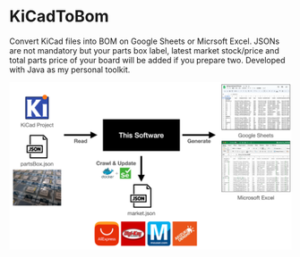 # KiCadToBom

Convert KiCad files into BOM on Google Sheets or Micrsoft Excel.
JSONs are not mandatory but your parts box label, latest market stock/price and total parts price of your board will be added if you prepare two. Developed with Java as my personal toolkit.

![WhatAmI](images/whatami.png)
